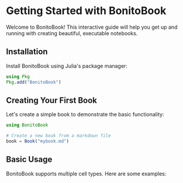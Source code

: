 # Getting Started with BonitoBook

Welcome to BonitoBook! This interactive guide will help you get up and running with creating beautiful, executable notebooks.

## Installation

Install BonitoBook using Julia's package manager:

```julia
using Pkg
Pkg.add("BonitoBook")
```

## Creating Your First Book

Let's create a simple book to demonstrate the basic functionality:

```julia
using BonitoBook

# Create a new book from a markdown file
book = Book("mybook.md")
```

## Basic Usage

BonitoBook supports multiple cell types. Here are some examples:
